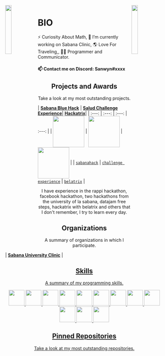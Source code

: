 <img align='left' src='https://raw.githubusercontent.com/Sanwyn/sanwyn/master/sprites/link.gif' width='20%'>  
<img align='right' src='https://raw.githubusercontent.com/Sanwyn/sanwyn/master/sprites/cait.gif' width='20%'>  

# BIO

⚡ Curiosity About Math, 🔭 I’m currently working on Sabana Clinic, 🌎 Love For Traveling,, 🧪😄 Programmer and Communicator.  

#### 📫 Contact me on Discord: Sanwyn#xxxx

<h2 align="center">Projects and Awards</h2>
<p align="center">Take a look at my most outstanding projects.</p>

| <a href="https://www.unisabana.edu.co/sabanahack2019/" target="_blank">**Sabana Blue Hack**</a> | <a href="https://www.unisabana.edu.co/temasunidades/salud-challenge-experience/inscripcion-salud-challenge-experience/" target="_blank">**Salud Challenge Experience**</a>| <a href="https://www.belatrixsf.com/news-and-events/hundreds-coders-hackathon/" target="_blank">**Hackatrix**</a>|
| :---: | :---: | :---: | :---: |
| <img align='center' src='https://raw.githubusercontent.com/Sanwyn/sanwyn/master/projects/sabanahack.jpg' height='100px'> | <img align='center' src='https://raw.githubusercontent.com/Sanwyn/sanwyn/master/projects/premiosalud.jpg' height='100px'> | <img align='center' src='https://raw.githubusercontent.com/Sanwyn/sanwyn/master/projects/hackatrix.png' height='100px'>  | 
| <a href="https://www.unisabana.edu.co/sabanahack2019/" target="_blank">`sabanahack`</a> | <a href="https://www.unisabana.edu.co/temasunidades/salud-challenge-experience/inscripcion-salud-challenge-experience/" target="_blank">`challenge experience`</a> | <a href="https://www.belatrixsf.com/news-and-events/hundreds-coders-hackathon/" target="_blank">`belatrix`</a> | 

<p align="center">I have experience in the rappi hackathon, facebook hackathon, two hackathons from the university of la sabana, datajam free steps, hackatrix with belatrix and others that I don't remember, I try to learn every day.</p>

<h2 align="center">Organizations</h2>
<p align="center">A summary of organizations in which I participate.</p>

| <a href="https://www.clinicaunisabana.edu.co/nuestra-clinica/" target="_blank">**Sabana University Clinic**</a> | <a href="https://www.clinicaunisabana.edu.co/nuestra-clinica/" target="_blank">

<h2 align="center">Skills</h2>
<p align="center">A summary of my programming skills.</p>

<p align="center">
  <!-- <img src='https://raw.githubusercontent.com/Sanwyn/sanwyn/master/skills/angular.png' height='50px'> -->
  <img src='https://raw.githubusercontent.com/Sanwyn/sanwyn/master/skills/apache.png' height='50px'>
  <!-- <img src='https://raw.githubusercontent.com/Sanwyn/sanwyn/master/skills/csharp.png' height='50px'> -->
  <img src='https://raw.githubusercontent.com/Sanwyn/sanwyn/master/skills/bootstrap.png' height='50px'>
  <img src='https://raw.githubusercontent.com/Sanwyn/sanwyn/master/skills/css.png' height='50px'>
  <!-- <img src='https://raw.githubusercontent.com/Sanwyn/sanwyn/master/skills/express.png' height='50px'> -->
  <img src='https://raw.githubusercontent.com/Sanwyn/sanwyn/master/skills/html.png' height='50px'>
  <img src='https://raw.githubusercontent.com/Sanwyn/sanwyn/master/skills/java.png' height='50px'>
  <img src='https://raw.githubusercontent.com/Sanwyn/sanwyn/master/skills/javascript.jpg' height='50px'>
  <img src='https://raw.githubusercontent.com/Sanwyn/sanwyn/master/skills/mongo.png' height='50px'>
  <!-- <img src='https://raw.githubusercontent.com/Sanwyn/sanwyn/master/skills/nodejs.png' height='50px'> -->
  <img src='https://raw.githubusercontent.com/Sanwyn/sanwyn/master/skills/python.png' height='50px'>
  <img src='https://raw.githubusercontent.com/Sanwyn/sanwyn/master/skills/react.png' height='50px'>
  <img src='https://raw.githubusercontent.com/Sanwyn/sanwyn/master/skills/sql.png' height='50px'>
  <img src='https://raw.githubusercontent.com/Sanwyn/sanwyn/master/skills/thymeleaf.png' height='50px'>
  <img src='https://raw.githubusercontent.com/Sanwyn/sanwyn/master/skills/spring.png' height='50px'>
</p>

<h2 align="center">Pinned Repositories</h2>
<p align="center">Take a look at my most outstanding repositories.</p>
